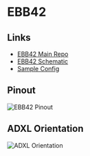 # EBB42

## Links

- [EBB42 Main Repo](https://github.com/bigtreetech/EBB/tree/master/EBB%20CAN%20V1.1%20and%20V1.2%20(STM32G0B1)/EBB42%20CAN%20V1.1%20and%20V1.2/Hardware)
- [EBB42 Schematic](https://pax.deno.dev/bigtreetech/EBB/EBB%20CAN%20V1.1%20and%20V1.2%20(STM32G0B1)/EBB42%20CAN%20V1.1%20and%20V1.2/Hardware/BIGTREETECH%20EBB42%20CAN%20V1.1-SCH.pdf?b)
- [Sample Config](https://pax.deno.dev/bigtreetech/EBB/EBB%20CAN%20V1.1%20and%20V1.2%20(STM32G0B1)/sample-bigtreetech-ebb-canbus-v1.2.cfg)

## Pinout

![EBB42 Pinout](https://pax.deno.dev/bigtreetech/EBB/EBB%20CAN%20V1.1%20and%20V1.2%20(STM32G0B1)/EBB42%20CAN%20V1.1%20and%20V1.2/Hardware/EBB42%20CAN%20V1.1%26V1.2-PIN.png)

## ADXL Orientation

![ADXL Orientation](https://pax.deno.dev/bigtreetech/EBB/EBB%20CAN%20V1.1%20and%20V1.2%20(STM32G0B1)/EBB42%20CAN%20V1.1%20and%20V1.2/Hardware/EBB42%20CAN%20V1.1%26V1.2-ADXL345.png)